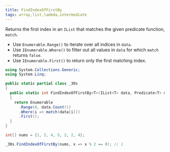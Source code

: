 ```yaml
---
title: FindIndexOfFirstBy
tags: array,list,lambda,intermediate
---
```


Returns the first index in an `IList` that matches the given predicate function, `match`.

- Use `Enumerable.Range()` to iterate over all indices in `data`.
- Use `IEnumerable.Where()` to filter out all values in `data` for which `match` returns `false`.
- Use `IEnumerable.First()` to return only the first matching index.

```csharp
using System.Collections.Generic;
using System.Linq;

public static partial class _30s 
{
  public static int FindIndexOfFirstBy<T>(IList<T> data, Predicate<T> match)
  {
    return Enumerable
      .Range(0, data.Count())
      .Where(i => match(data[i]))
      .First();
  }
}
```

```csharp
int[] nums = {1, 2, 4, 5, 2, 2, 4};

_30s.FindIndexOfFirstBy(nums, x => x % 2 == 0); // 1
```
